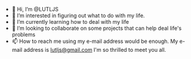 - 👋 Hi, I’m @LUTLJS
- 👀 I’m interested in figuring out what to do with my life.
- 🌱 I’m currently learning how to deal with my life
- 💞️ I’m looking to collaborate on some projects that can help deal life's problems
- 📫 How to reach me using my e-mail address would be enough. My e-mail address is lutljs@gmail.com
I'm so thrilled to meet you all.

<!---
LUTLJS/LUTLJS is a ✨ special ✨ repository because its `README.md` (this file) appears on your GitHub profile.
You can click the Preview link to take a look at your changes.
--->
